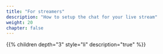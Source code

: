 ```yaml
---
title: "For streamers"
description: "How to setup the chat for your live stream"
weight: 20
chapter: false
---
```


{{% children depth="3" style="li" description="true" %}}
